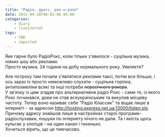 ```yaml
---
title: "Радіо, драгс, рок-н-ролл"
date: 2011-09-28T06:02:06-05:00
categories:
    - diary
    - livejournal
tags:
    - TBD
    - imported
---
```


Яке гарне було РадіоРокс, коли тільки з'явилося - суцільна музика, ніяких шоу або реклами.  
Просто музика. 24 години на добу нормального року. Уявляєте?  
  
Але потроху там почали з'являтися реклами таксі, потім все більше, і ось зараз їх просто неможливо слухати - суцільна горілка, антипохмеліни всякі та інші потреби ~~пересічного рокера~~.  
У зв'язку із цим згадав про альтернативне радіо Рокс - саме те, із якого Рокс починався, доки не став всеукраїнським та викупив місцеву частоту. Тепер воно називає себе "Радіо Классик" та віщає лише в інтернеті - за адресою http://hosting.express.net.ua:13000/listen.pls   
Причому адресу знайшов лише в настройках старої програми-радіослухавки, пошуки по інтернету нічого не дали. Та і якість щось кульгає у хлопців - на один канал і тихенько.   
Хочеться вірить, що це тимчасово.